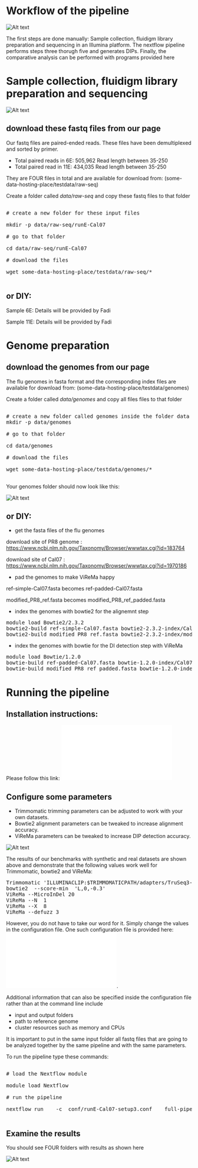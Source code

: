 # Workflow of the pipeline

![Alt text](../docs/workflow.jpg?raw=true "Workflow")

The first steps are done manually: Sample collection, fluidigm library preparation and sequencing in an Illumina platform.
The nextflow pipeline performs steps three thorugh five and generates DIPs.
Finally, the comparative analysis can be performed with programs provided here

# Sample collection, fluidigm library preparation and sequencing

![Alt text](../docs/IAV_sample_prep.jpg?raw=true "SamplePreparation")


## download these fastq files from our page

Our fastq files are paired-ended reads. These files have been demultiplexed and sorted by primer.

- Total paired reads in 6E: 505,962  Read length between 35-250
- Total paired read in 11E: 434,035  Read length between 35-250

They are FOUR files in total and are available for download from:  (some-data-hosting-place/testdata/raw-seq)

Create a folder called *data/raw-seq* and copy these fastq files to that folder

<pre>

# create a new folder for these input files

mkdir -p data/raw-seq/runE-Cal07

# go to that folder

cd data/raw-seq/runE-Cal07

# download the files

wget some-data-hosting-place/testdata/raw-seq/* 

</pre>

## or DIY: 

Sample 6E: Details will be provided by Fadi

Sample 11E: Details will be provided by Fadi

# Genome preparation

## download the genomes from our page

The flu genomes in fasta format and the corresponding index files are available for download from:
(some-data-hosting-place/testdata/genomes)

Create a folder called *data/genomes* and copy all files files to that folder

<pre>

# create a new folder called genomes inside the folder data
mkdir -p data/genomes

# go to that folder

cd data/genomes

# download the files

wget some-data-hosting-place/testdata/genomes/*

</pre>

Your genomes folder should now look like this: 

![Alt text](../docs/folder_structure_genome.jpg?raw=true "Folder Genomes")


## or DIY:

- get the fasta files of the flu genomes

download site of PR8 genome : https://www.ncbi.nlm.nih.gov/Taxonomy/Browser/wwwtax.cgi?id=183764

download site of Cal07 : https://www.ncbi.nlm.nih.gov/Taxonomy/Browser/wwwtax.cgi?id=1970186

- pad the genomes  to make ViReMa happy

ref-simple-Cal07.fasta  becomes ref-padded-Cal07.fasta

modified_PR8_ref.fasta becomes modified_PR8_ref_padded.fasta


- index the genomes with bowtie2 for the alignemnt step

<pre>
module load Bowtie2/2.3.2
bowtie2-build ref-simple-Cal07.fasta bowtie2-2.3.2-index/Cal07
bowtie2-build modified_PR8_ref.fasta bowtie2-2.3.2-index/modified_PR8
</pre>

- index the genomes with bowtie for the DI detection step with ViReMa

<pre>
module load Bowtie/1.2.0
bowtie-build ref-padded-Cal07.fasta bowtie-1.2.0-index/Cal07_padded
bowtie-build modified_PR8_ref_padded.fasta bowtie-1.2.0-index/modified_PR8_ref_padded
</pre>


# Running the pipeline 

## Installation instructions: 

Please follow this link: ![Installation Instructions](../README.md)

## Configure some parameters

- Trimmomatic trimming parameters can be adjusted to work with your own datasets.
- Bowtie2 alignment parameters can be tweaked to increase alignment accuracy.
- ViReMa parameters can be tweaked to increase DIP detection accuracy.

![Alt text](../docs/benchmarks.jpg?raw=true "Benchmarks")

The results of our benchmarks with synthetic and real datasets are shown above 
and demonstrate that the following values work well for Trimmomatic, bowtie2 and ViReMa:

<pre>
Trimmomatic 'ILLUMINACLIP:$TRIMMOMATICPATH/adapters/TruSeq3-PE-2.fa:2:15:10 SLIDINGWINDOW:3:20 LEADING:28 TRAILING:28 MINLEN:75'
bowtie2  --score-min  'L,0,-0.3' 
ViReMa --MicroInDel 20
ViReMa --N  1
ViReMa --X  8
ViReMa --defuzz 3
</pre>

However, you do not have to take our word for it. Simply change the values in the configuration file.
One such configuration file is provided here: ![runE-Cal07-setup3.conf](conf/runE-Cal07-setup3.conf).

Additional information that can also be specified inside the configuration file rather than at the command line include 

- input and output folders
- path to reference genome
- cluster resources such as memory and CPUs

It is important to put in the same input folder all fastq files that are going to be analyzed together by the same pipeline and with the same parameters. 

To run the pipeline type these commands:

<pre>

# load the Nextflow module

module load Nextflow

# run the pipeline

nextflow run    -c  conf/runE-Cal07-setup3.conf    full-pipeline-customizable-v2.nf

</pre>

## Examine the results

You should see FOUR folders with results as shown here

![Alt text](../docs/folder_structure_results.jpg?raw=true "Folder Results")
















